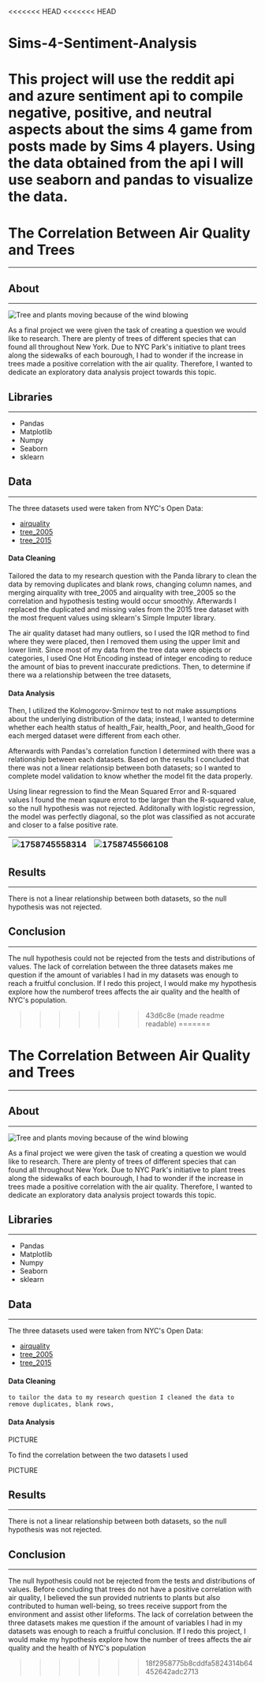 <<<<<<< HEAD
<<<<<<< HEAD
# Sims-4-Sentiment-Analysis
This project will use the reddit api and azure sentiment api to compile negative, positive, and neutral aspects about the sims 4 game from posts made by Sims 4 players. Using the data obtained from the api I will use seaborn and pandas to visualize the data.
=======
# The Correlation Between Air Quality and Trees

---

## About

---

![Tree and plants moving because of the wind blowing](https://www.treehugger.com/thmb/6T9KbIU8Yn4dCyOCd3QQjA1hgIM=/1500x0/filters:no_upscale():max_bytes(150000):strip_icc()/Lead-8ba060bb458d4011a5547edd2ed659c3.jpg)

As a final project we were given the task of creating a question we would like to research. There are plenty of trees of different species that can found all throughout New York. Due to NYC Park's initiative to plant trees along the sidewalks of each bourough, I had to wonder if the increase in trees made a positive correlation with the air quality. Therefore, I wanted to dedicate an exploratory data analysis project towards this topic.

## Libraries

---

* Pandas
* Matplotlib
* Numpy
* Seaborn
* sklearn

## Data

---

The three datasets used were taken from NYC's Open Data:

* [airquality](https://data.cityofnewyork.us/Environment/Air-Quality/c3uy-2p5r/about_data)
* [tree_2005](https://data.cityofnewyork.us/Environment/2005-Street-Tree-Census/29bw-z7pj/about_data)
* [tree_2015](https://data.cityofnewyork.us/Environment/2015-Street-Tree-Census-Tree-Data/uvpi-gqnh/about_data)

#### Data Cleaning

Tailored the data to my research question with the Panda library to clean the data by removing duplicates and blank rows, changing column names, and merging airquality with tree_2005 and airquality with tree_2005 so the correlation and hypothesis testing would occur smoothly. Afterwards I replaced the duplicated and missing vales from the 2015 tree dataset with the most frequent values using sklearn's Simple Imputer library.

The air quality dataset had many outliers, so I used the IQR method to find where they were placed, then I removed them using the upper limit and lower limit. Since most of my data from the tree data were objects or categories, I used One Hot Encoding instead of integer encoding to reduce the amount of bias to prevent inaccurate predictions. Then, to determine if there wa a relationship between the tree datasets,

#### Data Analysis

Then, I utilized the Kolmogorov-Smirnov test to not make assumptions about the underlying distribution of the data; instead, I wanted to determine whether each health status of health_Fair, health_Poor, and health_Good for each merged dataset were different from each other.

Afterwards with Pandas's correlation function I determined with there was a relationship between each datasets. Based on the results I concluded that there was not a linear relationsip between both datasets; so I wanted to complete model validation to know whether the model fit the data properly.

Using linear regression to find the Mean Squared Error and R-squared values I found the mean sqaure errot to tbe larger than the R-squared value, so the null hypothesis was not rejected. Additonally with logistic regression, the model was perfectly diagonal, so the plot was classified as not accurate and closer to a false positive rate.

| ![1758745558314](image/README/1758745558314.png) | ![1758745566108](image/README/1758745566108.png) |
| ---------------------------------------------- | ---------------------------------------------- |

## Results

---

There is not a linear relationship between both datasets, so the null hypothesis was not rejected.

## Conclusion

---

The null hypothesis could not be rejected from the tests and distributions of values. The lack of correlation between the three datasets makes me question if the amount of variables I had in my datasets was enough to reach a fruitful conclusion. If I redo this project, I would make my hypothesis explore how the numberof trees affects the air quality and the health of NYC's population.
>>>>>>> 43d6c8e (made readme readable)
=======
# The Correlation Between Air Quality and Trees

---

## About

---

![Tree and plants moving because of the wind blowing](https://www.treehugger.com/thmb/6T9KbIU8Yn4dCyOCd3QQjA1hgIM=/1500x0/filters:no_upscale():max_bytes(150000):strip_icc()/Lead-8ba060bb458d4011a5547edd2ed659c3.jpg)

As a final project we were given the task of creating a question we would like to research. There are plenty of trees of different species that can found all throughout New York. Due to NYC Park's initiative to plant trees along the sidewalks of each bourough, I had to wonder if the increase in trees made a positive correlation with the air quality. Therefore, I wanted to dedicate an exploratory data analysis project towards this topic.

## Libraries

---

* Pandas
* Matplotlib
* Numpy
* Seaborn
* sklearn

## Data

---

The three datasets used were taken from NYC's Open Data:

* [airquality](https://data.cityofnewyork.us/Environment/Air-Quality/c3uy-2p5r/about_data)
* [tree_2005](https://data.cityofnewyork.us/Environment/2005-Street-Tree-Census/29bw-z7pj/about_data)
* [tree_2015](https://data.cityofnewyork.us/Environment/2015-Street-Tree-Census-Tree-Data/uvpi-gqnh/about_data)

#### Data Cleaning

    to tailor the data to my research question I cleaned the data to remove duplicates, blank rows,

#### Data Analysis

PICTURE

To find the correlation between the two datasets I used

PICTURE

## Results

---

There is not a linear relationship between both datasets, so the null hypothesis was not rejected.

## Conclusion

---

The null hypothesis could not be rejected from the tests and distributions of values. Before
concluding that trees do not have a positive correlation with air quality, I believed the sun
provided nutrients to plants but also contributed to human well-being, so trees receive support
from the environment and assist other lifeforms. The lack of correlation between the three
datasets makes me question if the amount of variables I had in my datasets was enough to reach a
fruitful conclusion. If I redo this project, I would make my hypothesis explore how the number
of trees affects the air quality and the health of NYC's population
>>>>>>> 18f2958775b8cddfa5824314b64452642adc2713
